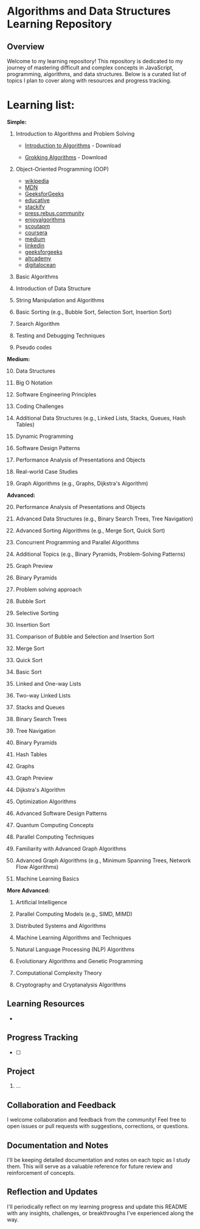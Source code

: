 # Algorithms and Data Structures Learning Repository

## Overview

Welcome to my learning repository! This repository is dedicated to my journey of mastering difficult and complex concepts in JavaScript, programming, algorithms, and data structures. Below is a curated list of topics I plan to cover along with resources and progress tracking.

# Learning list:

**Simple:**

1. Introduction to Algorithms and Problem Solving

   - [Introduction to Algorithms](https://dl.ebooksworld.ir/books/Introduction.to.Algorithms.4th.Leiserson.Stein.Rivest.Cormen.MIT.Press.9780262046305.EBooksWorld.ir.pdf) - Download

   - [Grokking Algorithms](https://edu.anarcho-copy.org/Algorithm/grokking-algorithms-illustrated-programmers-curious.pdf) - Download

2. Object-Oriented Programming (OOP)
   - [wikipedia](https://en.wikipedia.org/wiki/Object-oriented_programming)
   - [MDN](https://developer.mozilla.org/en-US/docs/Learn/JavaScript/Objects/Object-oriented_programming)
   - [GeeksforGeeks](https://www.geeksforgeeks.org/introduction-of-object-oriented-programming/)
   - [educative](https://www.educative.io/blog/object-oriented-programming)
   - [stackify](https://stackify.com/oop-concept-for-beginners-what-is-encapsulation/)
   - [press.rebus.community](https://press.rebus.community/programmingfundamentals/chapter/encapsulation/)
   - [enjoyalgorithms](https://www.enjoyalgorithms.com/blog/encapsulation-in-oops)
   - [scoutapm](https://scoutapm.com/blog/what-is-encapsulation)
   - [coursera](https://stackoverflow.com/questions/1031273/what-is-polymorphism-what-is-it-for-and-how-is-it-used)
   - [medium](https://medium.com/sessionstack-blog/how-javascript-works-3-types-of-polymorphism-f10ff4992be1)
   - [linkedin](https://www.linkedin.com/pulse/understanding-javascript-polymorphism-powerful-tool-flexible-fahim)
   - [geeksforgeeks](https://www.geeksforgeeks.org/polymorphism-in-javascript/)
   - [altcademy](https://www.altcademy.com/blog/what-is-polymorphism-in-javascript/)
   - [digitalocean](https://www.digitalocean.com/community/tutorials/what-is-abstraction-in-oops/)
3. Basic Algorithms

4. Introduction of Data Structure

5. String Manipulation and Algorithms

6. Basic Sorting (e.g., Bubble Sort, Selection Sort, Insertion Sort)

7. Search Algorithm

8. Testing and Debugging Techniques

9. Pseudo codes

**Medium:**

10. Data Structures

11. Big O Notation

12. Software Engineering Principles

13. Coding Challenges

14. Additional Data Structures (e.g., Linked Lists, Stacks, Queues, Hash Tables)

15. Dynamic Programming

16. Software Design Patterns

17. Performance Analysis of Presentations and Objects

18. Real-world Case Studies

19. Graph Algorithms (e.g., Graphs, Dijkstra's Algorithm)

**Advanced:**

20. Performance Analysis of Presentations and Objects

21. Advanced Data Structures (e.g., Binary Search Trees, Tree Navigation)

22. Advanced Sorting Algorithms (e.g., Merge Sort, Quick Sort)

23. Concurrent Programming and Parallel Algorithms

24. Additional Topics (e.g., Binary Pyramids, Problem-Solving Patterns)

25. Graph Preview

26. Binary Pyramids

27. Problem solving approach

28. Bubble Sort

29. Selective Sorting

30. Insertion Sort

31. Comparison of Bubble and Selection and Insertion Sort

32. Merge Sort

33. Quick Sort

34. Basic Sort

35. Linked and One-way Lists

36. Two-way Linked Lists

37. Stacks and Queues

38. Binary Search Trees

39. Tree Navigation

40. Binary Pyramids

41. Hash Tables

42. Graphs

43. Graph Preview

44. Dijkstra's Algorithm

45. Optimization Algorithms

46. Advanced Software Design Patterns

47. Quantum Computing Concepts

48. Parallel Computing Techniques

49. Familiarity with Advanced Graph Algorithms

50. Advanced Graph Algorithms (e.g., Minimum Spanning Trees, Network Flow Algorithms)

51. Machine Learning Basics

**More Advanced:**

1. Artificial Intelligence

2. Parallel Computing Models (e.g., SIMD, MIMD)

3. Distributed Systems and Algorithms

4. Machine Learning Algorithms and Techniques

5. Natural Language Processing (NLP) Algorithms

6. Evolutionary Algorithms and Genetic Programming

7. Computational Complexity Theory

8. Cryptography and Cryptanalysis Algorithms

## Learning Resources

- []()

## Progress Tracking

- [ ]

## Project

1. ...

## Collaboration and Feedback

I welcome collaboration and feedback from the community! Feel free to open issues or pull requests with suggestions, corrections, or questions.

## Documentation and Notes

I'll be keeping detailed documentation and notes on each topic as I study them. This will serve as a valuable reference for future review and reinforcement of concepts.

## Reflection and Updates

I'll periodically reflect on my learning progress and update this README with any insights, challenges, or breakthroughs I've experienced along the way.
